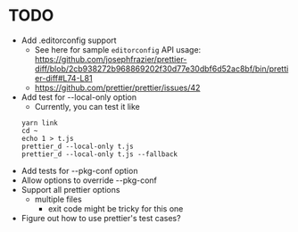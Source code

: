 # TODO

* Add .editorconfig support
  * See here for sample `editorconfig` API usage: https://github.com/josephfrazier/prettier-diff/blob/2cb938272b968869202f30d77e30dbf6d52ac8bf/bin/prettier-diff#L74-L81
  * https://github.com/prettier/prettier/issues/42
* Add test for --local-only option
  * Currently, you can test it like
  ```
  yarn link
  cd ~
  echo 1 > t.js
  prettier_d --local-only t.js
  prettier_d --local-only t.js --fallback
  ```
* Add tests for --pkg-conf option
* Allow options to override --pkg-conf
* Support all prettier options
  * multiple files
    * exit code might be tricky for this one
* Figure out how to use prettier's test cases?
